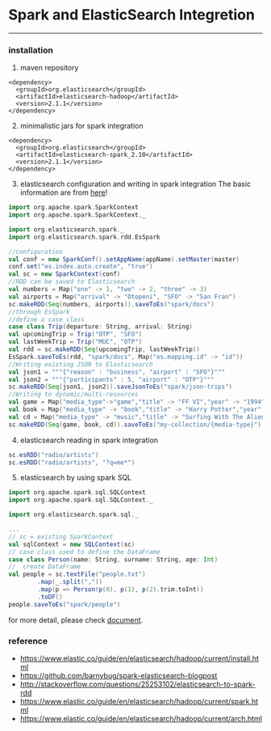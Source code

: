 # Spark and ElasticSearch Integretion
-------------------------------------------
### installation
1. maven repository
```
<dependency>
  <groupId>org.elasticsearch</groupId>
  <artifactId>elasticsearch-hadoop</artifactId>
  <version>2.1.1</version>
</dependency>
```

2. minimalistic jars for spark integration
```
<dependency>
  <groupId>org.elasticsearch</groupId>
  <artifactId>elasticsearch-spark_2.10</artifactId>
  <version>2.1.1</version>
</dependency>
```

3. elasticsearch configuration and writing in spark integration
The basic information are from [here](https://www.elastic.co/guide/en/elasticsearch/hadoop/current/configuration.html)!

```scala
import org.apache.spark.SparkContext    
import org.apache.spark.SparkContext._

import org.elasticsearch.spark._
import org.elasticsearch.spark.rdd.EsSpark

//configuration
val conf = new SparkConf().setAppName(appName).setMaster(master)
conf.set("es.index.auto.create", "true")
val sc = new SparkContext(conf)
//RDD can be saved to Elasticsearch
val numbers = Map("one" -> 1, "two" -> 2, "three" -> 3)
val airports = Map("arrival" -> "Otopeni", "SFO" -> "San Fran")
sc.makeRDD(Seq(numbers, airports)).saveToEs("spark/docs")
//through EsSpark
//define a case class
case class Trip(departure: String, arrival: String)
val upcomingTrip = Trip("OTP", "SFO")
val lastWeekTrip = Trip("MUC", "OTP")
val rdd = sc.makeRDD(Seq(upcomingTrip, lastWeekTrip))
EsSpark.saveToEs(rdd, "spark/docs", Map("es.mapping.id" -> "id"))
//Writing existing JSON to Elasticsearch
val json1 = """{"reason" : "business", "airport" : "SFO"}"""
val json2 = """{"participants" : 5, "airport" : "OTP"}"""
sc.makeRDD(Seq(json1, json2)).saveJsonToEs("spark/json-trips")
//Writing to dynamic/multi-resources
val game = Map("media_type"->"game","title" -> "FF VI","year" -> "1994")
val book = Map("media_type" -> "book","title" -> "Harry Potter","year" -> "2010")
val cd = Map("media_type" -> "music","title" -> "Surfing With The Alien")
sc.makeRDD(Seq(game, book, cd)).saveToEs("my-collection/{media-type}")
```

4. elasticsearch reading in spark integration
```scala
sc.esRDD("radio/artists")
sc.esRDD("radio/artists", "?q=me*")
```

5. elasticsearch by using spark SQL
```scala
import org.apache.spark.sql.SQLContext
import org.apache.spark.sql.SQLContext._

import org.elasticsearch.spark.sql._

...
// sc = existing SparkContext
val sqlContext = new SQLContext(sc)
// case class used to define the DataFrame
case class Person(name: String, surname: String, age: Int)
//  create DataFrame
val people = sc.textFile("people.txt")    
        .map(_.split(","))
        .map(p => Person(p(0), p(1), p(2).trim.toInt))
        .toDF()
people.saveToEs("spark/people")
```

for more detail, please check [document](https://www.elastic.co/guide/en/elasticsearch/hadoop/current/spark.html).
### reference
- https://www.elastic.co/guide/en/elasticsearch/hadoop/current/install.html
- https://github.com/barnybug/spark-elasticsearch-blogpost
- http://stackoverflow.com/questions/25253102/elasticsearch-to-spark-rdd
- https://www.elastic.co/guide/en/elasticsearch/hadoop/current/spark.html
- https://www.elastic.co/guide/en/elasticsearch/hadoop/current/arch.html
